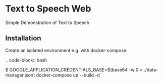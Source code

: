 # Text to Speech Web

Simple Demonstration of Text to Speech

Installation
------------
Create an isolated environment e.g. with docker-compose:

.. code-block:: bash

  $ GOOGLE_APPLICATION_CREDENTIALS_BASE=$(base64 -w 0 < ./data-manager.json) docker-compose up --build -d